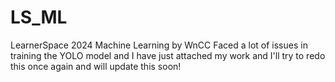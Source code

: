 # LS_ML
LearnerSpace 2024 Machine Learning by WnCC
Faced a lot of issues in training the YOLO model and I have just attached my work and I'll try to redo this once again and will update this soon!
